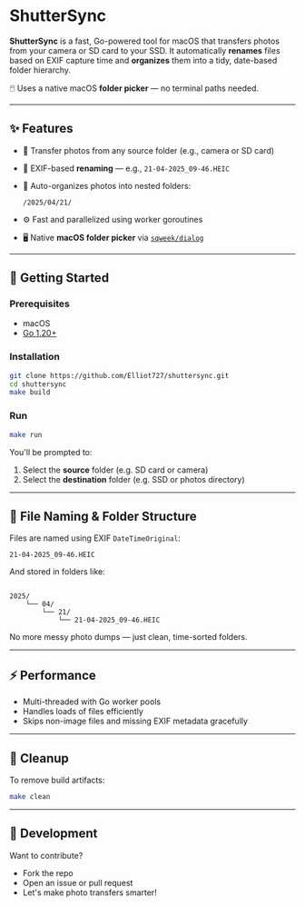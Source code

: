 # ShutterSync

**ShutterSync** is a fast, Go-powered tool for macOS that transfers photos from your camera or SD card to your SSD. It automatically **renames** files based on EXIF capture time and **organizes** them into a tidy, date-based folder hierarchy.

🖱️ Uses a native macOS **folder picker** — no terminal paths needed.

---

## ✨ Features

* 📸 Transfer photos from any source folder (e.g., camera or SD card)
* 🧠 EXIF-based **renaming** — e.g., `21-04-2025_09-46.HEIC`
* 📂 Auto-organizes photos into nested folders:

  ```
  /2025/04/21/
  ```
* ⚙️ Fast and parallelized using worker goroutines
* 🖥️ Native **macOS folder picker** via [`sqweek/dialog`](https://github.com/sqweek/dialog)

---

## 🚀 Getting Started

### Prerequisites

* macOS
* [Go 1.20+](https://go.dev/dl/)

### Installation

```bash
git clone https://github.com/Elliot727/shuttersync.git
cd shuttersync
make build
```

### Run

```bash
make run
```

You'll be prompted to:

1. Select the **source** folder (e.g. SD card or camera)
2. Select the **destination** folder (e.g. SSD or photos directory)

---

## 📂 File Naming & Folder Structure

Files are named using EXIF `DateTimeOriginal`:

```
21-04-2025_09-46.HEIC
```

And stored in folders like:

```

2025/
    └── 04/
        └── 21/
            └── 21-04-2025_09-46.HEIC
```

No more messy photo dumps — just clean, time-sorted folders.

---

## ⚡ Performance

* Multi-threaded with Go worker pools
* Handles loads of files efficiently
* Skips non-image files and missing EXIF metadata gracefully

---

## 🧼 Cleanup

To remove build artifacts:

```bash
make clean
```

---

## 🧪 Development

Want to contribute?

* Fork the repo
* Open an issue or pull request
* Let's make photo transfers smarter!


